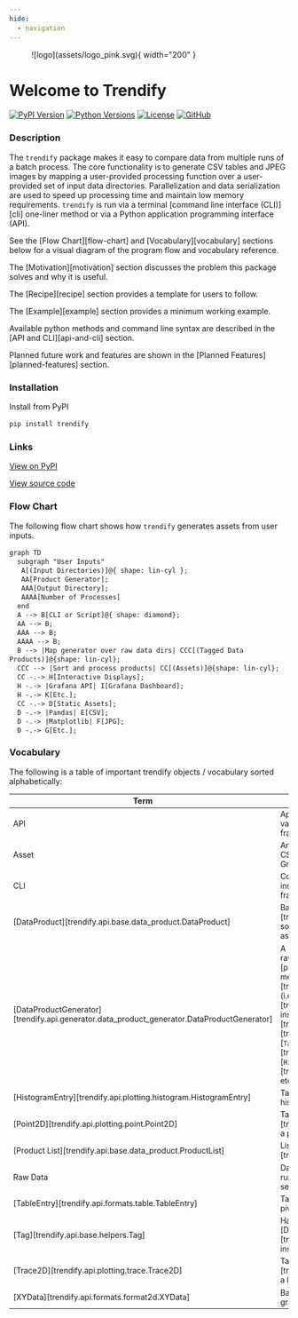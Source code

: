 ```yaml
---
hide:
  - navigation
---
```


<figure markdown="1">
![logo](assets/logo_pink.svg){ width="200" }
</figure>

# Welcome to Trendify


[![PyPI Version](https://img.shields.io/pypi/v/trendify.svg)](https://pypi.org/project/trendify/)
[![Python Versions](https://img.shields.io/pypi/pyversions/trendify.svg)](https://pypi.org/project/trendify/)
[![License](https://img.shields.io/github/license/TalbotKnighton/trendify.svg)](https://github.com/TalbotKnighton/trendify/blob/main/LICENSE)
[![GitHub](https://img.shields.io/github/stars/TalbotKnighton/trendify?style=social)](https://github.com/TalbotKnighton/trendify)


### Description

The `trendify` package makes it easy to compare data from multiple runs of a batch process.  The core functionality is to generate CSV tables and JPEG images by mapping a user-provided processing function over a user-provided set of input data directories.  Parallelization and data serialization are used to speed up processing time and maintain low memory requirements.  `trendify` is run via a terminal [command line interface (CLI)][cli] one-liner method or via a Python application programming interface (API).

See the [Flow Chart][flow-chart] and [Vocabulary][vocabulary] sections below for a visual diagram of the program flow and vocabulary reference.

The [Motivation][motivation] section discusses the problem this package solves and why it is useful.

The [Recipe][recipe] section provides a template for users to follow.

The [Example][example] section provides a minimum working example.

Available python methods and command line syntax are described in the [API and CLI][api-and-cli] section.

Planned future work and features are shown in the [Planned Features][planned-features] section.

### Installation

Install from PyPI

```bash
pip install trendify
```

### Links

[View on PyPI](https://pypi.org/project/trendify/)

[View source code](https://github.com/TalbotKnighton/trendify?tab=readme-ov-file)

### Flow Chart

The following flow chart shows how `trendify` generates assets from user inputs.

``` mermaid
graph TD
  subgraph "User Inputs"  
   A[(Input Directories)]@{ shape: lin-cyl };
   AA[Product Generator];
   AAA[Output Directory];
   AAAA[Number of Processes]
  end
  A --> B[CLI or Script]@{ shape: diamond};
  AA --> B;
  AAA --> B;
  AAAA --> B;
  B --> |Map generator over raw data dirs| CCC[(Tagged Data Products)]@{shape: lin-cyl};
  CCC --> |Sort and process products| CC[(Assets)]@{shape: lin-cyl};
  CC -.-> H[Interactive Displays];
  H -.-> |Grafana API| I[Grafana Dashboard];
  H -.-> K[Etc.];
  CC -.-> D[Static Assets];
  D -.-> |Pandas| E[CSV];
  D -.-> |Matplotlib| F[JPG];
  D -.-> G[Etc.];
```

### Vocabulary

The following is a table of important trendify objects / vocabulary sorted alphabetically:

| Term | Meaning |
| ---- | ------- |
| API | Application programming interface: Definition of valid objects for processing within `trendify` framework |
| Asset | An asset to be used in a report (such as static CSV or JPG files) or interacted with (such as a Grafana dashboard) |
| CLI | Command line interface: `trendify` script installed with package used to run the framework |
| [DataProduct][trendify.api.base.data_product.DataProduct] | Base class for [tagged][trendify.api.base.helpers.Tag] products to be sorted and displayed in static or interactive assets.|
| [DataProductGenerator][trendify.api.generator.data_product_generator.DataProductGenerator] | A [Callable][typing.Callable] to be mapped over raw data directories.  Given the [Path][pathlib.Path] to a working directory, the method returns a [ProductList][trendify.api.base.data_product.ProductList] (i.e. a list of instances of [DataProduct][trendify.api.base.data_product.DataProduct] instances): [`Trace2D`][trendify.api.plotting.trace.Trace2D], [`Point2D`][trendify.api.plotting.point.Point2D], [`TableEntry`][trendify.api.formats.table.TableEntry], [`HistogramEntry`][trendify.api.plotting.histogram.HistogramEntry], etc. |
| [HistogramEntry][trendify.api.plotting.histogram.HistogramEntry] | Tagged, labeled data point to be counted and histogrammed |
| [Point2D][trendify.api.plotting.point.Point2D] | Tagged, labeled [XYData][trendify.api.formats.format2d.XYData] defining a point to be scattered on xy graph |
| [Product List][trendify.api.base.data_product.ProductList] | List of [DataProduct][trendify.api.formats.table.TableEntry] instances |
| Raw Data | Data from some batch process or individual runs (with results from each run stored in separate subdirectories) |
| [TableEntry][trendify.api.formats.table.TableEntry] | Tagged data point to be collected into a table, pivoted, and statistically analyzed |
| [Tag][trendify.api.base.helpers.Tag] | Hashable tag used for sorting and collection of [DataProduct][trendify.api.base.data_product.DataProduct] instances |
| [Trace2D][trendify.api.plotting.trace.Trace2D] | Tagged, labeled [XYData][trendify.api.formats.format2d.XYData] defining a line to be plotted on xy graph |
| [XYData][trendify.api.formats.format2d.XYData] | Base class for products to be plotted on an xy graph |
